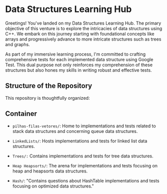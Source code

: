 # Data Structures Learning Hub
Greetings! You've landed on my Data Structures Learning Hub. The primary objective of this venture is to explore the intricacies of data structures using C++. We embark on this journey starting with foundational concepts like arrays and progressively advance to more intricate structures such as trees and graphs.

As part of my immersive learning process, I'm committed to crafting comprehensive tests for each implemented data structure using Google Test. This dual purpose not only reinforces my comprehension of these structures but also hones my skills in writing robust and effective tests.

## Structure of the Repository

This repository is thoughtfully organized:

## Container
- `pilhas-filas-vetores/`: Home to implementations and tests related to stack data structures and concerning queue data structures.

- `LinkedLists/`: Hosts implementations and tests for linked list data structures.

- `Trees/:` Contains implementations and tests for tree data structures.
- `Heap Heapsorts/`: The arena for implementations and tests focusing on heap and heapsorts data structures.
- `Hash/`: "Contains questions about HashTable implementations and tests focusing on optimized data structures."